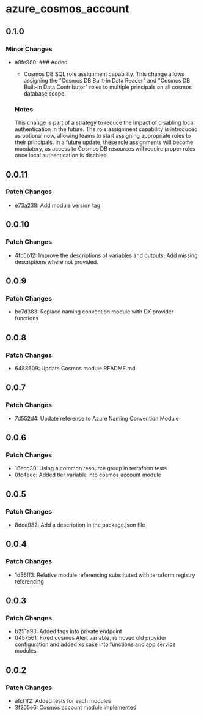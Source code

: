 # azure_cosmos_account

## 0.1.0

### Minor Changes

- a9fe980: ### Added

  - Cosmos DB SQL role assignment capability. This change allows assigning the "Cosmos DB Built-in Data Reader" and "Cosmos DB Built-in Data Contributor" roles to multiple principals on all cosmos database scope.

  ### Notes

  This change is part of a strategy to reduce the impact of disabling local authentication in the future. The role assignment capability is introduced as optional now, allowing teams to start assigning appropriate roles to their principals. In a future update, these role assignments will become mandatory, as access to Cosmos DB resources will require proper roles once local authentication is disabled.

## 0.0.11

### Patch Changes

- e73a238: Add module version tag

## 0.0.10

### Patch Changes

- 4fb5b12: Improve the descriptions of variables and outputs. Add missing descriptions where not provided.

## 0.0.9

### Patch Changes

- be7d383: Replace naming convention module with DX provider functions

## 0.0.8

### Patch Changes

- 6488609: Update Cosmos module README.md

## 0.0.7

### Patch Changes

- 7d552d4: Update reference to Azure Naming Convention Module

## 0.0.6

### Patch Changes

- 16ecc30: Using a common resource group in terraform tests
- 0fc4eec: Added tier variable into cosmos account module

## 0.0.5

### Patch Changes

- 8dda982: Add a description in the package.json file

## 0.0.4

### Patch Changes

- 1d56ff3: Relative module referencing substituted with terraform registry referencing

## 0.0.3

### Patch Changes

- b251a93: Added tags into private endpoint
- 0457561: Fixed cosmos Alert variable, removed old provider configuration and added xs case into functions and app service modules

## 0.0.2

### Patch Changes

- afcf1f2: Added tests for each modules
- 3f205e6: Cosmos account module implemented
